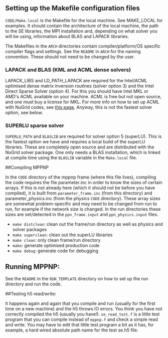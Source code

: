 ## Setting up the Makefile configuration files

`CODE/Make.local` is the Makefile for the local machine. See MAKE_LOCAL for
examples. It should contain the architecture of the local machine, the path to
the SE libraries, the MPI installation and, depending on what solver you will
be using, information about BLAS and LAPACK libraries.

The Makefiles in the `ARCH` directories contain compiler/platform/OS specific
compiler flags and settings. See the `README` in `ARCH` for the naming
convention. These should not need to be changed by the user.

### LAPACK and BLAS (KML and ACML dense solvers)

LAPACK_LIBS and LD_PATH_LAPACK are required for the Intel/ACML optimised dense
matrix inversion routines (solver option 3) and the Intel Direct Sparse Solver
(option 4). For this you should have Intel MKL or AMD's ACML available on your
machine. ACML is free but not open source, and one must buy a license for MKL.
For more info on how to set up ACML with NuGrid codes, see [this
page](http://nugridstars.org/work-packages/solver-package/requirements-for-acml-gfort).
Anyway, this is not the fastest solver option, see below.

### SUPERLU sparse solver

`SUPERLU_PATH` and `BLASLIB` are required for solver option 5 (superLU). This
is the fastest option we have and requires a local build of the superLU
libraries.  These are completely open source and are distributed with the
NuGrid solver package. One only needs a BLAS installation, which is linked at
compile time using the `BLASLIB` variable in the `Make.local` file.

##Compiling MPPNP

In the `CODE` directory of the mppnp frame (where this file lives), compiling
the code requires the file parameter.inc in order to know the sizes of certain
arrays. If this is not already here (which it should not be before you have
compiled), it is built from `parameter_frame.inc` (from this directory) and
parameter_physics.inc (from the physics `CODE` directory). These array sizes
are somewhat problem-specific and may need to be changed from run to run, for
example if the network size is changed. In the run directories these sizes are
set/detected in the `ppn_frame.input` and `ppn_physics.input` files.

* `make distclean`: clean out the frame/run directory as well as physics and
solver packages
* `make superclean`: clean out the superLU libraries
* `make clean`: only clean frame/run directory
* `make`: generate optimised production code
* `make debug`: generate code for debugging

## Running MPPNP:

See the `README` in the `RUN_TEMPLATE` directory on how to set up the run
directory and run the code.

##Testing h5 read/write:

It happens again and again that you compile and run (usually for the first time
on a new machine) and the h5 throws IO errors. You think you have not correctly
compiled the h5 (usually you have!). `se_read_test.f` is a little test program
that you can compile instead of `mppnp.f` and check a simple read and write.
You may have to edit that little test program a bit as it has, for example, a
hard wired absolute path name for the test se.h5 file.

